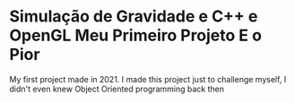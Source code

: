 # Simulação de Gravidade e C++ e OpenGL Meu Primeiro Projeto E o Pior 
My first project made in 2021. I made this project just to challenge myself, I didn't even knew Object Oriented programming back then
